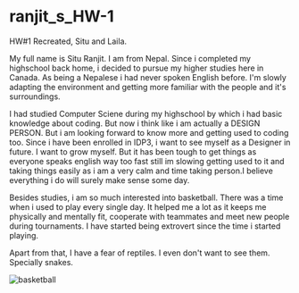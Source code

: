 # ranjit_s_HW-1
HW#1 Recreated, Situ and Laila.

My full name is Situ Ranjit. I am from Nepal. Since i completed my highschool back home, i decided to pursue my higher studies here in Canada. As being a Nepalese i had never spoken English before. I'm slowly adapting the environment and getting more familiar with the people and it's surroundings.

I had studied Computer Sciene during my highschool by which i had basic knowledge about coding. But now i think like i am actually a DESIGN PERSON. But i am looking forward to know more and getting used to coding too. Since i have been enrolled in IDP3, i want to see myself as a Designer in future. I want to grow myself. But it has been tough to get things as everyone speaks english way too fast still im slowing getting used to it and taking things easily as i am a very calm and time taking person.I believe everything i do will surely make sense some day.

Besides studies, i am so much interested into basketball. There was a time when i used to play every single day. It helped me a lot as it keeps me physically and mentally fit, cooperate with teammates and meet new people during tournaments. I have started being extrovert since the time i started playing. 

Apart from that, I have a fear of reptiles. I even don't want to see them. Specially snakes.

![basketball](img/basketball.jepg)

